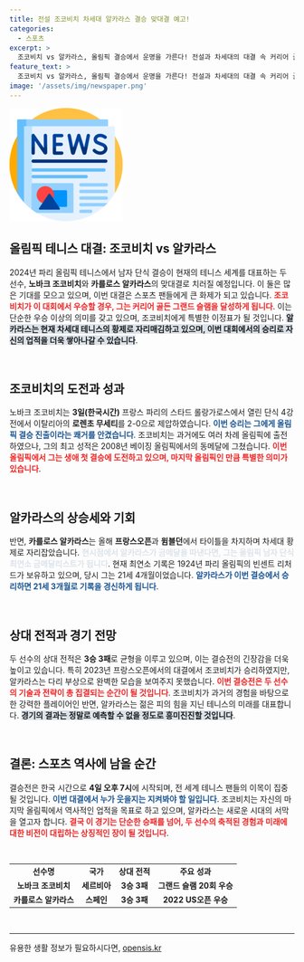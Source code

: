 ```yaml
---
title: 전설 조코비치 차세대 알카라스 결승 맞대결 예고!
categories:
  - 스포츠
excerpt: >
  조코비치 vs 알카라스, 올림픽 결승에서 운명을 가른다! 전설과 차세대의 대결 속 커리어 골든 그랜드 슬램 욕망이 맞붙는다. 과연 누가 승리할까?
feature_text: >
  조코비치 vs 알카라스, 올림픽 결승에서 운명을 가른다! 전설과 차세대의 대결 속 커리어 골든 그랜드 슬램 욕망이 맞붙는다. 과연 누가 승리할까?
image: '/assets/img/newspaper.png'
---
```


<p><img src="/assets/img/newspaper.png" alt="kimp 속보" /></p>

<h2 data-ke-size="size26">올림픽 테니스 대결: 조코비치 vs 알카라스</h2>

<p data-ke-size="size16">2024년 파리 올림픽 테니스에서 남자 단식 결승이 현재의 테니스 세계를 대표하는 두 선수, <b>노바크 조코비치</b>와 <b>카를로스 알카라스</b>의 맞대결로 치러질 예정입니다. 이 둘은 많은 기대를 모으고 있으며, 이번 대결은 스포츠 팬들에게 큰 화제가 되고 있습니다. <b><span style="color: #ee2323;">조코비치가 이 대회에서 우승할 경우, 그는 커리어 골든 그랜드 슬램을 달성하게 됩니다</span></b>. 이는 단순한 우승 이상의 의미를 갖고 있으며, 조코비치에게 특별한 이정표가 될 것입니다. <b><span style="background-color: #21538527;">알카라스는 현재 차세대 테니스의 황제로 자리매김하고 있으며, 이번 대회에서의 승리로 자신의 업적을 더욱 쌓아나갈 수 있습니다</span></b>.</p>

<p data-ke-size="size16">&nbsp;</p>

<h2 data-ke-size="size26">조코비치의 도전과 성과</h2>

<p data-ke-size="size16">노바크 조코비치는 <b>3일(한국시간)</b> 프랑스 파리의 스타드 롤랑가로스에서 열린 단식 4강전에서 이탈리아의 <b>로렌초 무세티</b>를 2-0으로 제압하였습니다. <b><span style="color: #1a5490;">이번 승리는 그에게 올림픽 결승 진출이라는 쾌거를 안겼습니다</span></b>. 조코비치는 과거에도 여러 차례 올림픽에 출전하였으나, 그의 최고 성적은 2008년 베이징 올림픽에서의 동메달에 그쳤습니다. <b><span style="color: #ee2323;">이번 올림픽에서 그는 생애 첫 결승에 도전하고 있으며, 마지막 올림픽인 만큼 특별한 의미가 있습니다</span></b>.</p>

<p data-ke-size="size16">&nbsp;</p>

<h2 data-ke-size="size26">알카라스의 상승세와 기회</h2>

<p data-ke-size="size16">반면, <b>카를로스 알카라스</b>는 올해 <b>프랑스오픈</b>과 <b>윔블던</b>에서 타이틀을 차지하며 차세대 황제로 자리잡았습니다. <b><span style="color: #21538527;">현시점에서 알카라스가 금메달을 따낸다면, 그는 올림픽 남자 단식 최연소 금메달리스트가 됩니다</span></b>. 현재 최연소 기록은 1924년 파리 올림픽의 빈센트 리처드가 보유하고 있으며, 당시 그는 21세 4개월이었습니다. <b><span style="color: #1a5490;">알카라스가 이번 결승에서 승리하면 21세 3개월로 기록을 경신하게 됩니다</span></b>.</p>

<p data-ke-size="size16">&nbsp;</p>

<h2 data-ke-size="size26">상대 전적과 경기 전망</h2>

<p data-ke-size="size16">두 선수의 상대 전적은 <b>3승 3패</b>로 균형을 이루고 있으며, 이는 결승전의 긴장감을 더욱 높이고 있습니다. 특히 2023년 프랑스오픈에서의 대결에서 조코비치가 승리하였지만, 알카라스는 다리 부상으로 완벽한 모습을 보여주지 못했습니다. <b><span style="color: #ee2323;">이번 결승전은 두 선수의 기술과 전략이 총 집결되는 순간이 될 것입니다</span></b>. 조코비치가 과거의 경험을 바탕으로 한 강력한 플레이어인 반면, 알카라스는 젊은 피의 힘을 지닌 테니스의 미래를 대표합니다. <b><span style="background-color: #21538527;">경기의 결과는 정말로 예측할 수 없을 정도로 흥미진진할 것입니다</span></b>.</p>

<p data-ke-size="size16">&nbsp;</p>

<h2 data-ke-size="size26">결론: 스포츠 역사에 남을 순간</h2>

<p data-ke-size="size16">결승전은 한국 시간으로 <b>4일 오후 7시</b>에 시작되며, 전 세계 테니스 팬들의 이목이 집중될 것입니다. <b><span style="color: #1a5490;">이번 대결에서 누가 웃을지는 지켜봐야 할 일입니다</span></b>. 조코비치는 자신의 마지막 올림픽에서 역사적인 업적을 목표로 하고 있으며, 알카라스는 새로운 시대의 서막을 열고자 합니다. <b><span style="color: #ee2323;">결국 이 경기는 단순한 승패를 넘어, 두 선수의 축적된 경험과 미래에 대한 비전이 대립하는 상징적인 장이 될 것입니다</span></b>.</p>

<p data-ke-size="size16">&nbsp;</p>

<table>
<tr>
<td style="text-align: center; height: 17px;"><b>선수명</b></td>
<td style="text-align: center; height: 17px;"><b>국가</b></td>
<td style="text-align: center; height: 17px;"><b>상대 전적</b></td>
<td style="text-align: center; height: 17px;"><b>주요 성과</b></td>
</tr>
<tr>
<td style="text-align: center; height: 17px;"><b>노바크 조코비치</b></td>
<td style="text-align: center; height: 17px;"><b>세르비아</b></td>
<td style="text-align: center; height: 17px;"><b>3승 3패</b></td>
<td style="text-align: center; height: 17px;"><b>그랜드 슬램 20회 우승</b></td>
</tr>
<tr>
<td style="text-align: center; height: 17px;"><b>카를로스 알카라스</b></td>
<td style="text-align: center; height: 17px;"><b>스페인</b></td>
<td style="text-align: center; height: 17px;"><b>3승 3패</b></td>
<td style="text-align: center; height: 17px;"><b>2022 US오픈 우승</b></td>
</tr>
</table>

<p data-ke-size="size16">&nbsp;</p>

<hr>
유용한 생활 정보가 필요하시다면, <a href="https://opensis.kr" rel="dofollow">opensis.kr</a>


